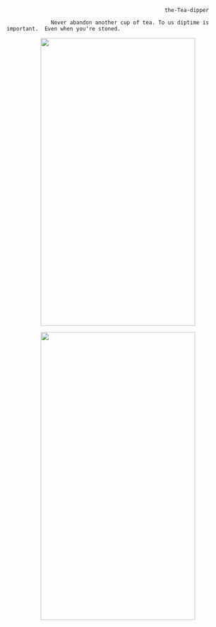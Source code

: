 
                                                      the-Tea-dipper

                  Never abandon another cup of tea. To us diptime is important.  Even when you're stoned.

<p align="center">
<img width="350" height="650" src=https://user-images.githubusercontent.com/61739179/83426836-10796c80-a430-11ea-8184-2d45f0190283.gif>
</p>

<p align="center">
<img width="350" height="650" src=https://user-images.githubusercontent.com/61739179/83572551-16537880-a52a-11ea-9247-b3cbc3393e73.jpg>
</p>